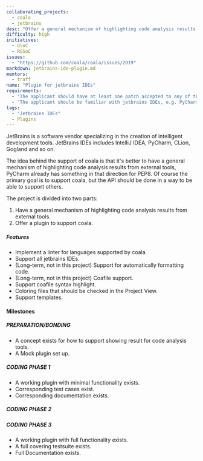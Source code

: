 ```yaml
--- 
collaborating_projects: 
  - coala
  - jetbrains
desc: "Offer a general mechanism of highlighting code analysis results from external tools in jetbrain IDE, the primary goal is to support coala. "
difficulty: high
initiatives: 
  - GSoC
  - RGSoC
issues: 
  - "https://github.com/coala/coala/issues/2019"
markdown: jetbrains-ide-plugin.md
mentors: 
  - traff
name: "Plugin for jetbrains IDEs"
requirements: 
  - "The applicant should have at least one patch accepted to any of the coala plugins."
  - "The applicant shoule be familiar with jetbrains IDEs, e.g. PyCharm, IntelliJ IDEA."
tags: 
  - "Jetbrains IDEs"
  - Plugins
---
```


JetBrains is a software vendor specializing in the creation of intelligent
development tools.
JetBrains IDEs includes IntelliJ IDEA, PyCharm, CLion, Gogland and so on.

The idea behind the support of coala is that it's better to have a general
mechanism of highlighting code analysis results from external tools,
PyCharm already has something in that direction for PEP8.
Of course the primary goal is to support coala, but the API should be done in a
way to be able to support others.

The project is divided into two parts:

1. Have a general mechanism of highlighting code analysis results from external tools.
2. Offer a plugin to support coala.

##### Features

* Implement a linter for languages supported by coala.
* Support all jetbrains IDEs.
* (Long-term, not in this project) Support for automatically formatting code.
* (Long-term, not in this project) Coafile support.
* Support coafile syntax highlight.
* Coloring files that should be checked in the Project View.
* Support templates.

#### Milestones

##### PREPARATION/BONDING

* A concept exists for how to support showing result for code analysis tools.
* A Mock plugin set up.

##### CODING PHASE 1

* A working plugin with minimal functionality exists.
* Corresponding test cases exist.
* Corresponding documentation exists.

##### CODING PHASE 2

##### CODING PHASE 3

* A working plugin with full functionality exists.
* A full covering testsuite exists.
* Full Documentation exists.
